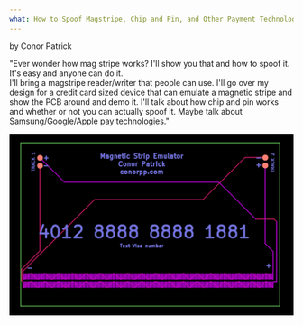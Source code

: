 ```yaml
---
what: How to Spoof Magstripe, Chip and Pin, and Other Payment Technologies
---
```

by Conor Patrick

"Ever wonder how mag stripe works?  I'll show you that and how to spoof it.  It's easy and anyone can do it.  
I'll bring a magstripe reader/writer that people can use. I'll go over my design for a credit card sized 
device that can emulate a magnetic stripe and show the PCB around and demo it.  I'll talk about how chip 
and pin works and whether or not you can actually spoof it.  Maybe talk about Samsung/Google/Apple pay 
technologies."

![MagStripe](/images/magstripe.png)
